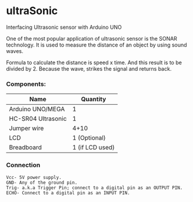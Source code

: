 # ultraSonic
Interfacing Ultrasonic sensor with Arduino UNO

One  of the most popular application of ultrasonic sensor is the SONAR technology.
It is used to measure the distance of an object by using sound waves.

Formula to calculate the distance is speed x time. And this result is to be divided by 2. Because the wave, strikes the signal and returns back.

### Components:
Name | Quantity
-----|---------
Arduino UNO/MEGA | 1
HC-SR04 Ultrasonic | 1
Jumper wire | 4+10
LCD | 1 (Optional)
Breadboard | 1 (if LCD used)

### Connection
```
Vcc- 5V power supply.
GND- Any of the ground pin.
Trig- a.k.a Trigger Pin; connect to a digital pin as an OUTPUT PIN.
ECHO- Connect to a digital pin as an INPUT PIN.
```
